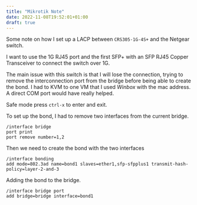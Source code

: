 ```yaml
---
title: "Mikrotik Note"
date: 2022-11-08T19:52:01+01:00
draft: true
---
```


Some note on how I set up a LACP between `CRS305-1G-4S+` and the Netgear switch.

I want to use the 1G RJ45 port and the first SFP+ with an SFP RJ45 Copper Transceiver to connect the switch over 1G.

The main issue with this switch is that I will lose the connection, trying to remove the interconnection port from the bridge before being able to create the bond. I had to KVM to one VM that I used *Winbox* with the mac address. A direct COM port would have really helped.

Safe mode press `ctrl-x` to enter and exit.

To set up the bond, I had to remove two interfaces from the current bridge.

```
/interface bridge 
port print
port remove number=1,2
```

Then we need to create the bond with the two interfaces

```
/interface bonding
add mode=802.3ad name=bond1 slaves=ether1,sfp-sfpplus1 transmit-hash-policy=layer-2-and-3
```

Adding the bond to the bridge.

```
/interface bridge port
add bridge=bridge interface=bond1
```
